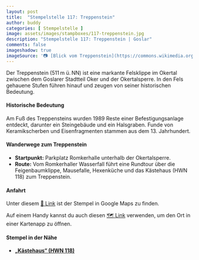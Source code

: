 ```yaml
---
layout: post
title:  "Stempelstelle 117: Treppenstein"
author: buddy
categories: [ Stempelstelle ]
image: assets/images/stampboxes/117-treppenstein.jpg
description: "Stempelstelle 117: Treppenstein | Goslar"
comments: false
imageshadow: true
imageSource: '📷 [Blick vom Treppenstein](https://commons.wikimedia.org/wiki/File:Blick_vom_Treppenstein.jpg) von <a href="https://de.wikipedia.org/wiki/Benutzer:Hejkal" class="extiw" title="de:Benutzer:Hejkal">Benutzer:Hejkal</a> unter Lizenz [CC BY-SA 3.0 de](https://creativecommons.org/licenses/by-sa/3.0/de/deed.en)'
---
```


Der Treppenstein (511 m ü. NN) ist eine markante Felsklippe im Okertal zwischen dem Goslarer Stadtteil Oker und der Okertalsperre. In den Fels gehauene Stufen führen hinauf und zeugen von seiner historischen Bedeutung. 

#### Historische Bedeutung

Am Fuß des Treppensteins wurden 1989 Reste einer Befestigungsanlage entdeckt, darunter ein Steingebäude und ein Halsgraben. Funde von Keramikscherben und Eisenfragmenten stammen aus dem 13. Jahrhundert. 

#### Wanderwege zum Treppenstein

- **Startpunkt:** Parkplatz Romkerhalle unterhalb der Okertalsperre.
- **Route:** Vom Romkerhaller Wasserfall führt eine Rundtour über die Feigenbaumklippe, Mausefalle, Hexenküche und das Kästehaus (HWN 118) zum Treppenstein. 

#### Anfahrt

Unter diesem [📍 Link](https://www.google.com/maps/dir/?api=1&origin=&destination=51.87183%2C%2010.48139) ist der Stempel in Google Maps zu finden.

<div class="android-only">
  Auf einem Handy kannst du auch diesen 
  <a href="geo:51.87183,10.48139">🗺️ Link</a> 
  verwenden, um den Ort in einer Kartenapp zu öffnen.
  <p></p>
</div>

#### Stempel in der Nähe

- [**„Kästehaus“ (HWN 118)**](/stempelstelle-118-kaestehaus)
